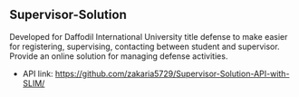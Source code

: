 ## Supervisor-Solution
Developed for Daffodil International University title defense to make easier for registering, supervising, contacting between student and supervisor. Provide an online solution for managing defense activities. 

- API link: https://github.com/zakaria5729/Supervisor-Solution-API-with-SLIM/
